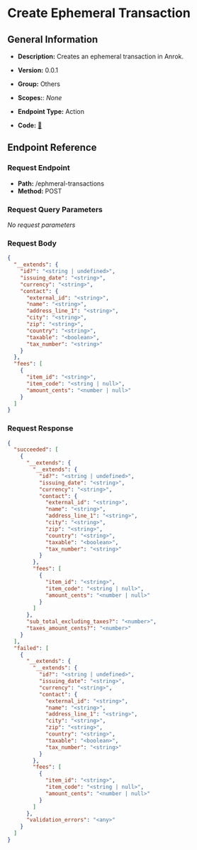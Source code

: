 # Create Ephemeral Transaction

## General Information

- **Description:** Creates an ephemeral transaction in Anrok.

- **Version:** 0.0.1
- **Group:** Others
- **Scopes:**: _None_
- **Endpoint Type:** Action
- **Code:** [🔗](https://github.com/NangoHQ/integration-templates/tree/main/integrations/anrok/actions/create-ephemeral-transaction.ts)

## Endpoint Reference

### Request Endpoint

- **Path:** /ephmeral-transactions
- **Method:** POST

### Request Query Parameters

_No request parameters_

### Request Body

```json
{
  "__extends": {
    "id?": "<string | undefined>",
    "issuing_date": "<string>",
    "currency": "<string>",
    "contact": {
      "external_id": "<string>",
      "name": "<string>",
      "address_line_1": "<string>",
      "city": "<string>",
      "zip": "<string>",
      "country": "<string>",
      "taxable": "<boolean>",
      "tax_number": "<string>"
    }
  },
  "fees": [
    {
      "item_id": "<string>",
      "item_code": "<string | null>",
      "amount_cents": "<number | null>"
    }
  ]
}
```

### Request Response

```json
{
  "succeeded": [
    {
      "__extends": {
        "__extends": {
          "id?": "<string | undefined>",
          "issuing_date": "<string>",
          "currency": "<string>",
          "contact": {
            "external_id": "<string>",
            "name": "<string>",
            "address_line_1": "<string>",
            "city": "<string>",
            "zip": "<string>",
            "country": "<string>",
            "taxable": "<boolean>",
            "tax_number": "<string>"
          }
        },
        "fees": [
          {
            "item_id": "<string>",
            "item_code": "<string | null>",
            "amount_cents": "<number | null>"
          }
        ]
      },
      "sub_total_excluding_taxes?": "<number>",
      "taxes_amount_cents?": "<number>"
    }
  ],
  "failed": [
    {
      "__extends": {
        "__extends": {
          "id?": "<string | undefined>",
          "issuing_date": "<string>",
          "currency": "<string>",
          "contact": {
            "external_id": "<string>",
            "name": "<string>",
            "address_line_1": "<string>",
            "city": "<string>",
            "zip": "<string>",
            "country": "<string>",
            "taxable": "<boolean>",
            "tax_number": "<string>"
          }
        },
        "fees": [
          {
            "item_id": "<string>",
            "item_code": "<string | null>",
            "amount_cents": "<number | null>"
          }
        ]
      },
      "validation_errors": "<any>"
    }
  ]
}
```
